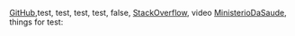 [GitHub](https://github.com/BrunoRRamos),test, test, test, test, false, [StackOverflow](https://stackoverflow.com/questions/46946380/fetch-api-request-timeout), video [MinisterioDaSaude](https://www.gov.br/saude/pt-br), things for test: